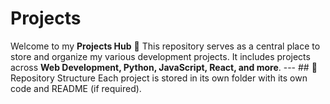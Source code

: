 # Projects
Welcome to my **Projects Hub** 🎉   This repository serves as a central place to store and organize my various development projects.   It includes projects across **Web Development, Python, JavaScript, React, and more**.    ---  ## 📂 Repository Structure Each project is stored in its own folder with its own code and README (if required).
